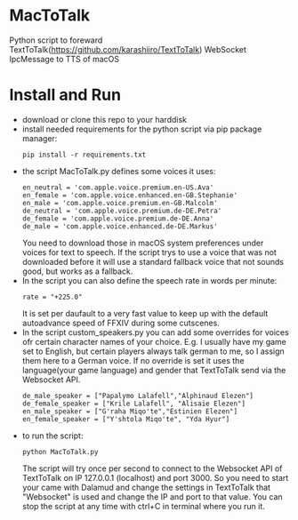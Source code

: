 # MacToTalk
Python script to foreward TextToTalk(https://github.com/karashiiro/TextToTalk) WebSocket IpcMessage to TTS of macOS

# Install and Run
- download or clone this repo to your harddisk
- install needed requirements for the python script via pip package manager:
  ```
  pip install -r requirements.txt
  ```
- the script MacToTalk.py defines some voices it uses:
  ```
  en_neutral = 'com.apple.voice.premium.en-US.Ava'
  en_female = 'com.apple.voice.enhanced.en-GB.Stephanie'
  en_male = 'com.apple.voice.premium.en-GB.Malcolm'
  de_neutral = 'com.apple.voice.premium.de-DE.Petra'
  de_female = 'com.apple.voice.premium.de-DE.Anna'
  de_male = 'com.apple.voice.enhanced.de-DE.Markus'
  ```
  You need to download those in macOS system preferences under voices for text to speech.
  If the script trys to use a voice that was not downloaded before it will use a standard fallback voice that not sounds good, but works as a fallback.
- In the script you can also define the speech rate in words per minute:
  ```
  rate = "+225.0"
  ```
  It is set per daufault to a very fast value to keep up with the default autoadvance speed of FFXIV during some cutscenes.
- In the script custom_speakers.py you can add some overrides for voices ofr certain character names of your choice. E.g. I usually have my game set to English, but certain players always talk german to me, so I assign them here to a German voice. If no override is set it uses the language(your game language) and gender that TextToTalk send via the Websocket API.
  ```
  de_male_speaker = ["Papalymo Lalafell","Alphinaud Elezen"]
  de_female_speaker = ["Krile Lalafell", "Alisaie Elezen"]
  en_male_speaker = ["G'raha Miqo'te","Estinien Elezen"]
  en_female_speaker = ["Y'shtola Miqo'te", "Yda Hyur"]
  ```
- to run the script:
  ```
  python MacToTalk.py
  ```
  The script will try once per second to connect to the Websocket API of TextToTalk on IP 127.0.0.1 (localhost) and port 3000. So you need to start your came with Dalamud and change the settings in TextToTalk that "Websocket" is used and change the IP and port to that value.
  You can stop the script at any time with ctrl+C in terminal where you run it.
